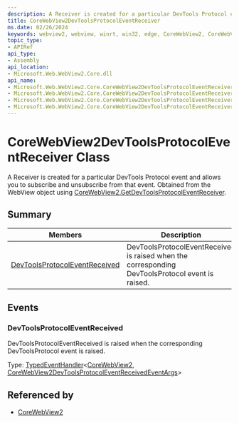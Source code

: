 ```yaml
---
description: A Receiver is created for a particular DevTools Protocol event and allows you to subscribe and unsubscribe from that event.
title: CoreWebView2DevToolsProtocolEventReceiver
ms.date: 02/26/2024
keywords: webview2, webview, winrt, win32, edge, CoreWebView2, CoreWebView2Controller, browser control, edge html, CoreWebView2DevToolsProtocolEventReceiver
topic_type:
- APIRef
api_type:
- Assembly
api_location:
- Microsoft.Web.WebView2.Core.dll
api_name:
- Microsoft.Web.WebView2.Core.CoreWebView2DevToolsProtocolEventReceiver
- Microsoft.Web.WebView2.Core.CoreWebView2DevToolsProtocolEventReceiver.add_DevToolsProtocolEventReceived
- Microsoft.Web.WebView2.Core.CoreWebView2DevToolsProtocolEventReceiver.remove_DevToolsProtocolEventReceived
- Microsoft.Web.WebView2.Core.CoreWebView2DevToolsProtocolEventReceiver.DevToolsProtocolEventReceived
---
```


# CoreWebView2DevToolsProtocolEventReceiver Class



A Receiver is created for a particular DevTools Protocol event and allows you to subscribe and unsubscribe from that event.
Obtained from the WebView object using [CoreWebView2.GetDevToolsProtocolEventReceiver](corewebview2.md#getdevtoolsprotocoleventreceiver).

## Summary

Members|Description
--|--
[DevToolsProtocolEventReceived](#devtoolsprotocoleventreceived) | DevToolsProtocolEventReceived is raised when the corresponding DevToolsProtocol event is raised.




## Events

### DevToolsProtocolEventReceived

DevToolsProtocolEventReceived is raised when the corresponding DevToolsProtocol event is raised.

Type: [TypedEventHandler](/uwp/api/Windows.Foundation.TypedEventHandler-2)&lt;[CoreWebView2](corewebview2.md), [CoreWebView2DevToolsProtocolEventReceivedEventArgs](corewebview2devtoolsprotocoleventreceivedeventargs.md)&gt;



## Referenced by

- [CoreWebView2](corewebview2.md)
